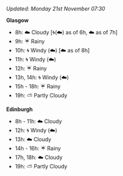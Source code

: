 *Updated: Monday 21st November 07:30*

**Glasgow**

* 8h: :cloud: Cloudy [:cyclone:(:cloud:) as of 6h, :cloud: as of 7h]
* 9h: :umbrella: Rainy
* 10h: :cyclone: Windy (:cloud:) [:cloud: as of 8h]
* 11h: :cyclone: Windy (:cloud:)
* 12h: :umbrella: Rainy
* 13h, 14h: :cyclone: Windy (:cloud:)
* 15h - 18h: :umbrella: Rainy
* 19h: :partly_sunny: Partly Cloudy

**Edinburgh**

* 8h - 11h: :cloud: Cloudy
* 12h: :cyclone: Windy (:cloud:)
* 13h: :cloud: Cloudy
* 14h - 16h: :umbrella: Rainy
* 17h, 18h: :cloud: Cloudy
* 19h: :partly_sunny: Partly Cloudy
